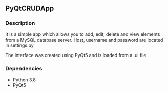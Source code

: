 ## PyQtCRUDApp
### Description
It is a simple app which allows you to add, edit, delete and view elements from a MySQL database server. Host, username and password are located in settings.py

The interface was created using PyQt5 and is loaded from a .ui file

### Dependencies

- Python 3.8
- PyQt5
